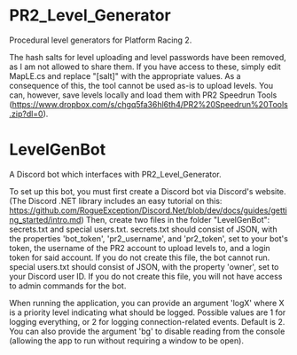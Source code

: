 # PR2_Level_Generator
Procedural level generators for Platform Racing 2.

The hash salts for level uploading and level passwords have been removed, as I am not allowed to share them. If you have access to these, simply edit MapLE.cs and replace "[salt]" with the appropriate values.
As a consequence of this, the tool cannot be used as-is to upload levels. You can, however, save levels locally and load them with PR2 Speedrun Tools (https://www.dropbox.com/s/chgq5fa36hl6th4/PR2%20Speedrun%20Tools.zip?dl=0).

# LevelGenBot
A Discord bot which interfaces with PR2_Level_Generator.

To set up this bot, you must first create a Discord bot via Discord's website. (The Discord .NET library includes an easy tutorial on this: https://github.com/RogueException/Discord.Net/blob/dev/docs/guides/getting_started/intro.md)
Then, create two files in the folder "LevelGenBot": secrets.txt and special users.txt.
secrets.txt should consist of JSON, with the properties 'bot_token', 'pr2_username', and 'pr2_token', set to your bot's token, the username of the PR2 account to upload levels to, and a login token for said account. If you do not create this file, the bot cannot run.
special users.txt should consist of JSON, with the property 'owner', set to your Discord user ID. If you do not create this file, you will not have access to admin commands for the bot.

When running the application, you can provide an argument 'logX' where X is a priority level indicating what should be logged. Possible values are 1 for logging everything, or 2 for logging connection-related events. Default is 2. You can also provide the argument 'bg' to disable reading from the console (allowing the app to run without requiring a window to be open).